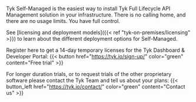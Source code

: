 ---
---

Tyk Self-Managed is the easiest way to install Tyk Full Lifecycle API Management solution in your infrastructure. There is no calling home, and there are no usage limits. You have full control. 

See [licensing and deployment models]({{< ref "tyk-on-premises/licensing" >}}) to learn about the different deployment options for Self-Managed.

Register here to get a 14-day temporary licenses for the Tyk Dashboard & Developer Portal:
{{< button href="https://tyk.io/sign-up/" color="green" content="Free trial" >}}

For longer duration trials, or to request trials of the other proprietary software please contact the Tyk Team and tell
us about your plans: {{< button_left href="https://tyk.io/contact/" color="green" content="Contact us" >}}